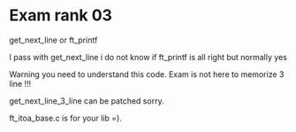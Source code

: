 # Exam rank 03

get_next_line or ft_printf

I pass with get_next_line i do not know if ft_printf is all right but normally yes

Warning you need to understand this code. Exam is not here to memorize 3 line !!!

get_next_line_3_line can be patched sorry.

ft_itoa_base.c is for your lib =).